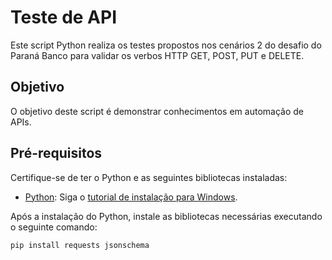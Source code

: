 # Teste de API

Este script Python realiza os testes propostos nos cenários 2 do desafio do Paraná Banco para validar os verbos HTTP GET, POST, PUT e DELETE.

## Objetivo

O objetivo deste script é demonstrar conhecimentos em automação de APIs.

## Pré-requisitos

Certifique-se de ter o Python e as seguintes bibliotecas instaladas:

- [Python](https://www.python.org/downloads/): Siga o [tutorial de instalação para Windows](https://python.org.br/instalacao-windows/).

Após a instalação do Python, instale as bibliotecas necessárias executando o seguinte comando:

```bash
pip install requests jsonschema
